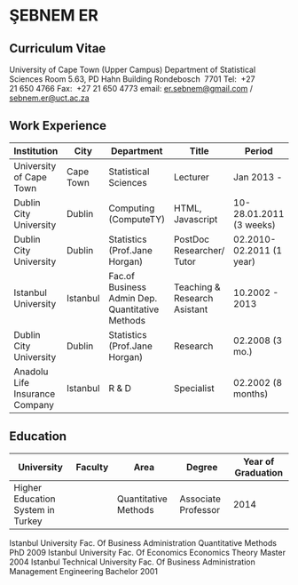 # ŞEBNEM ER
## Curriculum Vitae
University of Cape Town (Upper Campus)
Department of Statistical Sciences
Room 5.63, PD Hahn Building
Rondebosch 
7701
Tel:  +27 21 650 4766
Fax:  +27 21 650 4773
email: er.sebnem@gmail.com / sebnem.er@uct.ac.za
## Work Experience
| Institution | City | Department | Title | Period |
| ------------ |-------------| -----| ---- | ---- |
|University of Cape Town | Cape Town | Statistical Sciences | Lecturer | Jan 2013 - |
|Dublin City University | Dublin | Computing (ComputeTY) | HTML, Javascript | 10-28.01.2011 (3 weeks) |
|Dublin City University|Dublin |Statistics (Prof.Jane Horgan)|PostDoc Researcher/ Tutor|02.2010-02.2011 (1 year)|
|Istanbul University|Istanbul|Fac.of Business Admin Dep. Quantitative Methods|Teaching & Research Asistant|10.2002 - 2013|
|Dublin City University|Dublin|Statistics (Prof.Jane Horgan)|Research|02.2008 (3 mo.)|
|Anadolu Life Insurance Company|Istanbul|R & D| Specialist| 02.2002 (8 months)|

## Education
|University|Faculty|Area|Degree|Year of Graduation|
|--|--|--|--|--|
|Higher Education System in Turkey||Quantitative Methods|Associate Professor|2014|
Istanbul University
Fac. Of Business Administration
Quantitative Methods
PhD
2009
Istanbul University
Fac. Of Economics
Economics Theory
Master
2004
Istanbul Technical University
Fac. Of Business Administration
Management Engineering
Bachelor
2001
